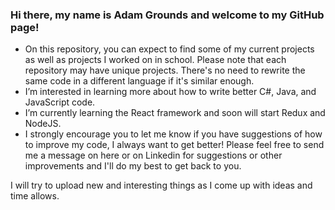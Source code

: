 ### Hi there, my name is Adam Grounds and welcome to my GitHub page!
- On this repository, you can expect to find some of my current projects as well as projects I worked on in school. Please note that each repository
  may have unique projects. There's no need to rewrite the same code in a different language if it's similar enough.
- I’m interested in learning more about how to write better C#, Java, and JavaScript code.
- I’m currently learning the React framework and soon will start Redux and NodeJS.
- I strongly encourage you to let me know if you have suggestions of how to improve my code, I always want to get better! 
Please feel free to send me a message on here or on Linkedin for suggestions or other improvements and I'll do my best to get back to you.


I will try to upload new and interesting things as I come up with ideas and time allows.

<!---
agrounds000/agrounds000 is a ✨ special ✨ repository because its `README.md` (this file) appears on your GitHub profile.
You can click the Preview link to take a look at your changes.
--->
